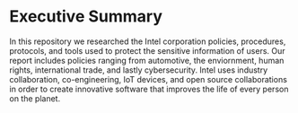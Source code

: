 # Executive Summary
In this repository we researched the Intel corporation policies, procedures, protocols, and tools used to protect the sensitive information of users.
Our report includes policies ranging from automotive, the enviornment, human rights, international trade, and lastly cybersecurity.
Intel uses industry collaboration, co-engineering, IoT devices, and open source collaborations in order to create innovative software that improves the life of every person on the planet.
